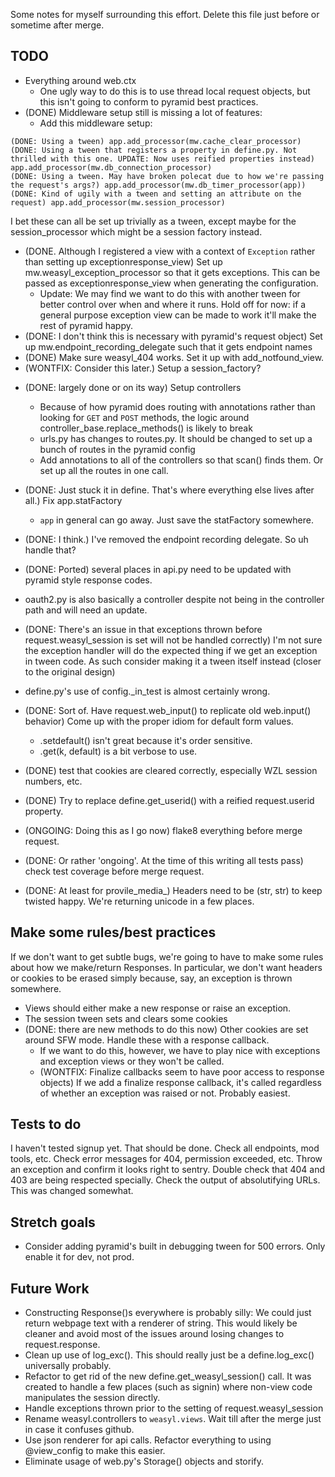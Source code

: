 Some notes for myself surrounding this effort. Delete this file just before or sometime after merge.

TODO
----

* Everything around web.ctx
  - One ugly way to do this is to use thread local request objects, but this isn't going to conform to pyramid best practices.
* (DONE) Middleware setup still is missing a lot of features:
  - Add this middleware setup:
```
(DONE: Using a tween) app.add_processor(mw.cache_clear_processor)
(DONE: Using a tween that registers a property in define.py. Not thrilled with this one. UPDATE: Now uses reified properties instead) app.add_processor(mw.db_connection_processor)
(DONE: Using a tween. May have broken polecat due to how we're passing the request's args?) app.add_processor(mw.db_timer_processor(app))
(DONE: Kind of ugily with a tween and setting an attribute on the request) app.add_processor(mw.session_processor)
```
I bet these can all be set up trivially as a tween, except maybe for the session_processor which might be a session factory instead.
  - (DONE. Although I registered a view with a context of `Exception` rather than setting up exceptionresponse_view) Set up mw.weasyl_exception_processor so that it gets exceptions. This can be passed as exceptionresponse_view when generating the configuration.
    * Update: We may find we want to do this with another tween for better control over when and where it runs. Hold off for now:
      if a general purpose exception view can be made to work it'll make the rest of pyramid happy.
  - (DONE: I don't think this is necessary with pyramid's request object) Set up mw.endpoint_recording_delegate such that it gets endpoint names
  - (DONE) Make sure weasyl_404 works. Set it up with add_notfound_view.
  - (WONTFIX: Consider this later.) Setup a session_factory?

* (DONE: largely done or on its way) Setup controllers
  - Because of how pyramid does routing with annotations rather than looking for `GET` and `POST` methods, the logic around controller_base.replace_methods() is likely to break
  - urls.py has changes to routes.py. It should be changed to set up a bunch of routes in the pyramid config
  - Add annotations to all of the controllers so that scan() finds them. Or set up all the routes in one call.
* (DONE: Just stuck it in define. That's where everything else lives after all.) Fix app.statFactory
  - `app` in general can go away. Just save the statFactory somewhere.
* (DONE: I think.) I've removed the endpoint recording delegate. So uh handle that?

* (DONE: Ported) several places in api.py need to be updated with pyramid style response codes.

* oauth2.py is also basically a controller despite not being in the controller path and will need an update.

* (DONE: There's an issue in that exceptions thrown before request.weasyl_session is set will not be handled correctly) I'm not sure the exception handler will do the expected thing if we get an exception in tween code. As such consider making it a tween itself instead (closer to the original design)

* define.py's use of config._in_test is almost certainly wrong.

* (DONE: Sort of. Have request.web_input() to replicate old web.input() behavior) Come up with the proper idiom for default form values.
  - .setdefault() isn't great because it's order sensitive.
  - .get(k, default) is a bit verbose to use.

* (DONE) test that cookies are cleared correctly, especially WZL session numbers, etc.

* (DONE) Try to replace define.get_userid() with a reified request.userid property.

* (ONGOING: Doing this as I go now) flake8 everything before merge request.
* (DONE: Or rather 'ongoing'. At the time of this writing all tests pass) check test coverage before merge request.

* (DONE: At least for provile_media_) Headers need to be (str, str) to keep twisted happy. We're returning unicode in a few places.

Make some rules/best practices
------------------------------

If we don't want to get subtle bugs, we're going to have to make some rules about how we make/return Responses.
In particular, we don't want headers or cookies to be erased simply because, say, an exception is thrown somewhere.

 * Views should either make a new response or raise an exception.
 * The session tween sets and clears some cookies
 * (DONE: there are new methods to do this now) Other cookies are set around SFW mode. Handle these with a response callback.
   - If we want to do this, however, we have to play nice with exceptions and exception views or they won't
     be called.
   - (WONTFIX: Finalize callbacks seem to have poor access to response objects) If we add a finalize response callback,
     it's called regardless of whether an exception was raised or not. Probably easiest.

Tests to do
-----------

I haven't tested signup yet. That should be done.
Check all endpoints, mod tools, etc.
Check error messages for 404, permission exceeded, etc.
Throw an exception and confirm it looks right to sentry.
Double check that 404 and 403 are being respected specially.
Check the output of absolutifying URLs. This was changed somewhat.


Stretch goals
-------------

* Consider adding pyramid's built in debugging tween for 500 errors. Only enable it for dev, not prod.


Future Work
-----------

* Constructing Response()s everywhere is probably silly: We could just return webpage text with a renderer of string. This would likely be cleaner and avoid most of the issues around losing changes to request.response.
* Clean up use of log_exc(). This should really just be a define.log_exc() universally probably.
* Refactor to get rid of the new define.get_weasyl_session() call. It was created to handle a few places (such as signin) where non-view code manipulates the session directly.
* Handle exceptions thrown prior to the setting of request.weasyl_session
* Rename weasyl.controllers to `weasyl.views`. Wait till after the merge just in case it confuses github.
* Use json renderer for api calls. Refactor everything to using @view_config to make this easier.
* Eliminate usage of web.py's Storage() objects and storify.
